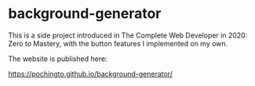 # background-generator

This is a side project introduced in The Complete Web Developer in 2020: Zero to Mastery, with the button features I implemented on my own.

The website is published here:

https://pochingto.github.io/background-generator/